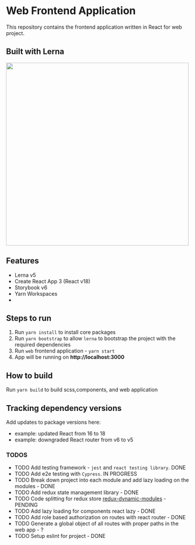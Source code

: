 # Web Frontend Application

This repository contains the frontend application written in React for web project.

## Built with Lerna

<img src="https://user-images.githubusercontent.com/645641/79596653-38f81200-80e1-11ea-98cd-1c6a3bb5de51.png" width="500" height="500" />

## Features

- Lerna v5
- Create React App 3 (React v18)
- Storybook v6
- Yarn Workspaces
-

## Steps to run

1.  Run `yarn install` to install core packages
2.  Run `yarn bootstrap` to allow `lerna` to bootstrap the project with the required dependencies
3.  Run `web` frontend application - `yarn start`
4.  App will be running on <strong>http://localhost:3000</strong>

## How to build

Run `yarn build` to build scss,components, and web application

## Tracking dependency versions

Add updates to package versions here:

- example: updated React from 16 to 18
- example: downgraded React router from v6 to v5

### TODOS

- TODO Add testing framework - `jest` and `react testing library`. DONE
- TODO Add e2e testing with `Cypress`. IN PROGRESS
- TODO Break down project into each module and add lazy loading on the modules - DONE
- TODO Add redux state management library - DONE
- TODO Code splitting for redux store [redux-dynamic-modules](https://redux-dynamic-modules.js.org) - PENDING
- TODO Add lazy loading for components react lazy - DONE
- TODO Add role based authorization on routes with react router - DONE
- TODO Generate a global object of all routes with proper paths in the web app - ?
- TODO Setup eslint for project - DONE

